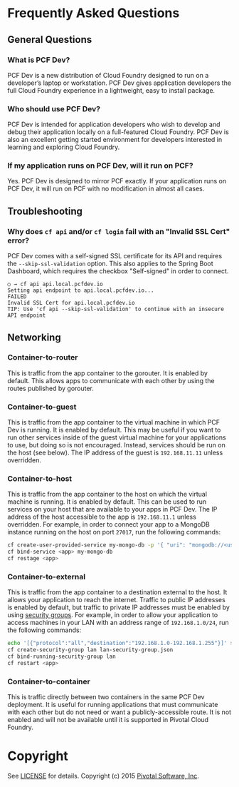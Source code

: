 # Frequently Asked Questions

## General Questions

### What is PCF Dev?

PCF Dev is a new distribution of Cloud Foundry designed to run on a developer’s laptop or workstation.  PCF Dev gives application developers the full Cloud Foundry experience in a lightweight, easy to install package.

### Who should use PCF Dev?

PCF Dev is intended for application developers who wish to develop and debug their application locally on a full-featured Cloud Foundry.  PCF Dev is also an excellent getting started environment for developers interested in learning and exploring Cloud Foundry.

### If my application runs on PCF Dev, will it run on PCF?

Yes.  PCF Dev is designed to mirror PCF exactly.  If your application runs on PCF Dev, it will run on PCF with no modification in almost all cases.

## Troubleshooting

### Why does `cf api` and/or `cf login` fail with an "Invalid SSL Cert" error?

PCF Dev comes with a self-signed SSL certificate for its API and requires the `--skip-ssl-validation` option.  This also applies to the Spring Boot Dashboard, which requires the checkbox "Self-signed" in order to connect.

```
○ → cf api api.local.pcfdev.io
Setting api endpoint to api.local.pcfdev.io...
FAILED
Invalid SSL Cert for api.local.pcfdev.io
TIP: Use 'cf api --skip-ssl-validation' to continue with an insecure API endpoint
```

## Networking

### Container-to-router

This is traffic from the app container to the gorouter. It is enabled by default. This allows apps to communicate with each other by using the routes published by gorouter.

### Container-to-guest

This is traffic from the app container to the virtual machine in which PCF Dev is running. It is enabled by default. This may be useful if you want to run other services inside of the guest virtual machine for your applications to use, but doing so is not encouraged. Instead, services should be run on the host (see below). The IP address of the guest is `192.168.11.11` unless overridden.

### Container-to-host

This is traffic from the app container to the host on which the virtual machine is running. It is enabled by default. This can be used to run services on your host that are available to your apps in PCF Dev.  The IP address of the host accessible to the app is `192.168.11.1` unless overridden. For example, in order to connect your app to a MongoDB instance running on the host on port `27017`, run the following commands:

```bash
cf create-user-provided-service my-mongo-db -p '{ "uri": "mongodb://<username>:<password>@192.168.11.1:27017/<database>" }'
cf bind-service <app> my-mongo-db
cf restage <app>
```

### Container-to-external

This is traffic from the app container to a destination external to the host. It allows your application to reach the internet. Traffic to public IP addresses is enabled by default, but traffic to private IP addresses must be enabled by using [security groups](http://docs.pivotal.io/pivotalcf/adminguide/app-sec-groups.html). For example, in order to allow your application to access machines in your LAN with an address range of `192.168.1.0/24`, run the following commands:

```bash
echo '[{"protocol":"all","destination":"192.168.1.0-192.168.1.255"}]' > lan-security-group.json
cf create-security-group lan lan-security-group.json
cf bind-running-security-group lan
cf restart <app>
```

### Container-to-container

This is traffic directly between two containers in the same PCF Dev deployment. It is useful for running applications that must communicate with each other but do not need or want a publicly-accessible route. It is not enabled and will not be available until it is supported in Pivotal Cloud Foundry.

# Copyright

See [LICENSE](LICENSE) for details.
Copyright (c) 2015 [Pivotal Software, Inc](http://www.pivotal.io/).
